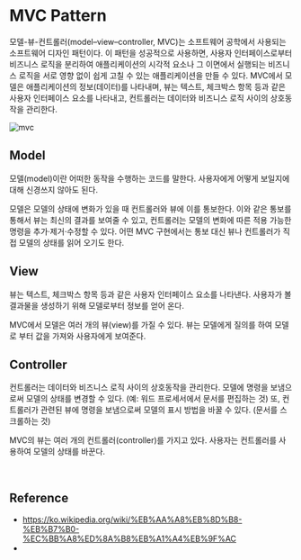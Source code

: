 # MVC Pattern

모델-뷰-컨트롤러(model–view–controller, MVC)는 소프트웨어 공학에서 사용되는 소프트웨어 디자인 패턴이다. 
이 패턴을 성공적으로 사용하면, 사용자 인터페이스로부터 비즈니스 로직을 분리하여 애플리케이션의 시각적 요소나 그 이면에서 실행되는 비즈니스 로직을 서로 영향 없이 쉽게 고칠 수 있는 애플리케이션을 만들 수 있다. 
MVC에서 모델은 애플리케이션의 정보(데이터)를 나타내며, 뷰는 텍스트, 체크박스 항목 등과 같은 사용자 인터페이스 요소를 나타내고, 컨트롤러는 데이터와 비즈니스 로직 사이의 상호동작을 관리한다.

![mvc](https://github.com/dhkdn9192/data_engineer_should_know/new/master/interview/computer_science/img/mvc_diagram.png)


## Model
모델(model)이란 어떠한 동작을 수행하는 코드를 말한다.
사용자에게 어떻게 보일지에 대해 신경쓰지 않아도 된다. 

모델은 모델의 상태에 변화가 있을 때 컨트롤러와 뷰에 이를 통보한다. 
이와 같은 통보를 통해서 뷰는 최신의 결과를 보여줄 수 있고, 컨트롤러는 모델의 변화에 따른 적용 가능한 명령을 추가·제거·수정할 수 있다. 
어떤 MVC 구현에서는 통보 대신 뷰나 컨트롤러가 직접 모델의 상태를 읽어 오기도 한다.


## View
뷰는 텍스트, 체크박스 항목 등과 같은 사용자 인터페이스 요소를 나타낸다.
사용자가 볼 결과물을 생성하기 위해 모델로부터 정보를 얻어 온다.

MVC에서 모델은 여러 개의 뷰(view)를 가질 수 있다. 
뷰는 모델에게 질의를 하여 모델로 부터 값을 가져와 사용자에게 보여준다.


## Controller
컨트롤러는 데이터와 비즈니스 로직 사이의 상호동작을 관리한다.
모델에 명령을 보냄으로써 모델의 상태를 변경할 수 있다. (예: 워드 프로세서에서 문서를 편집하는 것) 
또, 컨트롤러가 관련된 뷰에 명령을 보냄으로써 모델의 표시 방법을 바꿀 수 있다. (문서를 스크롤하는 것)

MVC의 뷰는 여러 개의 컨트롤러(controller)를 가지고 있다. 
사용자는 컨트롤러를 사용하여 모델의 상태를 바꾼다. 



<br>

## Reference
- https://ko.wikipedia.org/wiki/%EB%AA%A8%EB%8D%B8-%EB%B7%B0-%EC%BB%A8%ED%8A%B8%EB%A1%A4%EB%9F%AC
- 
